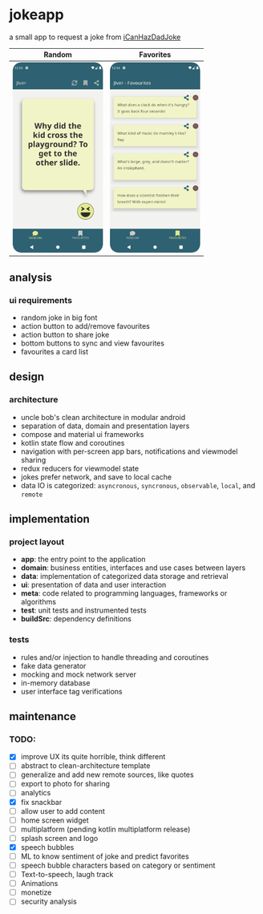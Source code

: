 # jokeapp

a small app to request a joke from [iCanHazDadJoke](https://icanhazdadjoke.com)

| Random | Favorites |
| --- | --- |
| <img src="docs/screenshots/random.png" height="380"> | <img src="docs/screenshots/favorites.png" height="380"> |

## analysis

### ui requirements

- random joke in big font
- action button to add/remove favourites
- action button to share joke
- bottom buttons to sync and view favourites
- favourites a card list

## design

### architecture

- uncle bob's clean architecture in modular android
- separation of data, domain and presentation layers
- compose and material ui frameworks
- kotlin state flow and coroutines
- navigation with per-screen app bars, notifications and viewmodel sharing
- redux reducers for viewmodel state
- jokes prefer network, and save to local cache
- data IO is categorized: `asyncronous`, `syncronous`, `observable`, `local`, and `remote`

## implementation

### project layout

- **app**: the entry point to the application
- **domain**: business entities, interfaces and use cases between layers
- **data**: implementation of categorized data storage and retrieval
- **ui**: presentation of data and user interaction
- **meta**: code related to programming languages, frameworks or algorithms
- **test**: unit tests and instrumented tests
- **buildSrc**: dependency definitions

### tests

- rules and/or injection to handle threading and coroutines
- fake data generator
- mocking and mock network server
- in-memory database
- user interface tag verifications

## maintenance

### TODO:

- [x] improve UX its quite horrible, think different
- [ ] abstract to clean-architecture template
- [ ] generalize and add new remote sources, like quotes
- [ ] export to photo for sharing
- [ ] analytics
- [x] fix snackbar
- [ ] allow user to add content
- [ ] home screen widget
- [ ] multiplatform (pending kotlin multiplatform release)
- [ ] splash screen and logo
- [x] speech bubbles
- [ ] ML to know sentiment of joke and predict favorites
- [ ] speech bubble characters based on category or sentiment
- [ ] Text-to-speech, laugh track
- [ ] Animations
- [ ] monetize
- [ ] security analysis
